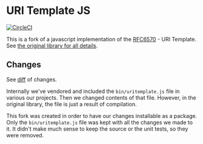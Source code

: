 # URI Template JS

[![CircleCI](https://circleci.com/gh/apiaryio/uritemplate-js/tree/master.svg?style=svg)](https://circleci.com/gh/apiaryio/uritemplate-js/tree/master)

This is a fork of a javascript implementation of the [RFC6570](http://tools.ietf.org/html/rfc6570) - URI Template. See [the original library for all details](https://github.com/fxa/uritemplate-js).

## Changes

See [diff](https://github.com/fxa/uritemplate-js/compare/master...apiaryio:master?expand=1) of changes.

Internally we've vendored and included the `bin/uritemplate.js` file in various our projects. Then we changed contents of that file. However, in the original library, the file is just a result of compilation.

This fork was created in order to have our changes installable as a package. Only the `bin/uritemplate.js` file was kept with all the changes we made to it. It didn't make much sense to keep the source or the unit tests, so they were removed.
